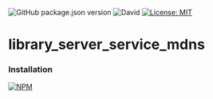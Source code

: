![GitHub package.json version](https://img.shields.io/github/package-json/v/thzero/library_server_service_mdns)
![David](https://img.shields.io/david/thzero/library_server_service_mdns)
[![License: MIT](https://img.shields.io/badge/License-MIT-yellow.svg)](https://opensource.org/licenses/MIT)

# library_server_service_mdns

### Installation

[![NPM](https://nodei.co/npm/@thzero/library_server_service_mdns.png?compact=true)](https://npmjs.org/package/@thzero/library_server_service_mdns)
